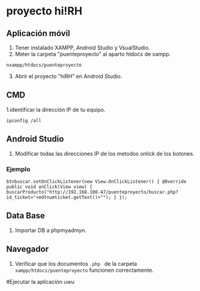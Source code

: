 # proyecto hi!RH
## Aplicación móvil

1. Tener instalado XAMPP, Android Studio y VsualStudio.
2. Meter la carpeta "puenteproyecto" al aparto htdocs de xampp.

`nxampp/htdocs/puenteproyecto`

3. Abrir el proyecto "hiRH" en Android Studio.

## CMD
1.identificar la dirección IP de tu equipo.

`ipconfig /all`

## Android Studio
1. Modificar todas las direcciones IP de los metodos onlick de los botones.
   
### Ejemplo

`btnbuscar.setOnClickListener(new View.OnClickListener() {
   @Override
   public void onClick(View view) {
      buscarProducto("http://192.168.100.47/puenteproyecto/buscar.php?id_ticket="+edtnumticket.getText()+"");
   }
});`

## Data Base
1. Importar DB a phpmyadmyn.

## Navegador
1. Verificar que los documentos `.php ` de la carpeta `xampp/htdocs/puenteproyecto` funcionen correctamente.

#Ejecutar la aplicación uwu

